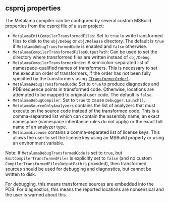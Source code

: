 ## csproj properties

The Metalama compiler can be configured by several custom MSBuild properties from the csproj file of a user project:

* `MetalamaEmitCompilerTransformedFiles`: Set to `true` to write transformed files to disk to the `obj/Debug` or `obj/Release` directory. The default is `true` if `MetalamaDebugTransformedCode` is enabled and `false` otherwise.
* `MetalamaCompilerTransformedFilesOutputPath`: Can be used to set the directory where transformed files are written instead of `obj/Debug`.
* `MetalamaCompilerTransformerOrder`: A semicolon-separated list of namespace-qualified names of transformers. This is necessary to set the execution order of transformers, if the order has not been fully specified by the transformers using [`[TransformerOrder]`](API.md#TransformerOrderAttribute).
* `MetalamaDebugTransformedCode`: Set to `true` to produce diagnostics and PDB sequence points in transformed code. Otherwise, locations are attempted to be mapped to original user code. The default is `false`.
* `MetalamaDebugCompiler`: Set to `true` to cause `Debugger.Launch()`.
* `MetalamaSourceOnlyAnalyzers` contains the list of analyzers that must execute on the source code instead of the transformed code. This is a comma-separated list which can contain the assembly name, an exact namespace (namespace inheritance rules do not apply) or the exact full name of an analyzer type.
* `MetalamaLicense` contains a comma-separated list of license keys. This allows the user to set the license key using an MSBuild property or using an environment variable.

Note: If `MetalamaDebugTransformedCode` is set to `true`, but `EmitCompilerTransformedFiles` is explicitly set to `false` (and no custom `CompilerTransformedFilesOutputPath` is provided), then transformed sources should be used for debugging and diagnostics, but cannot be written to disk.

For debugging, this means transformed sources are embedded into the PDB. For diagnostics, this means the reported locations are nonsensical and the user is warned about this.